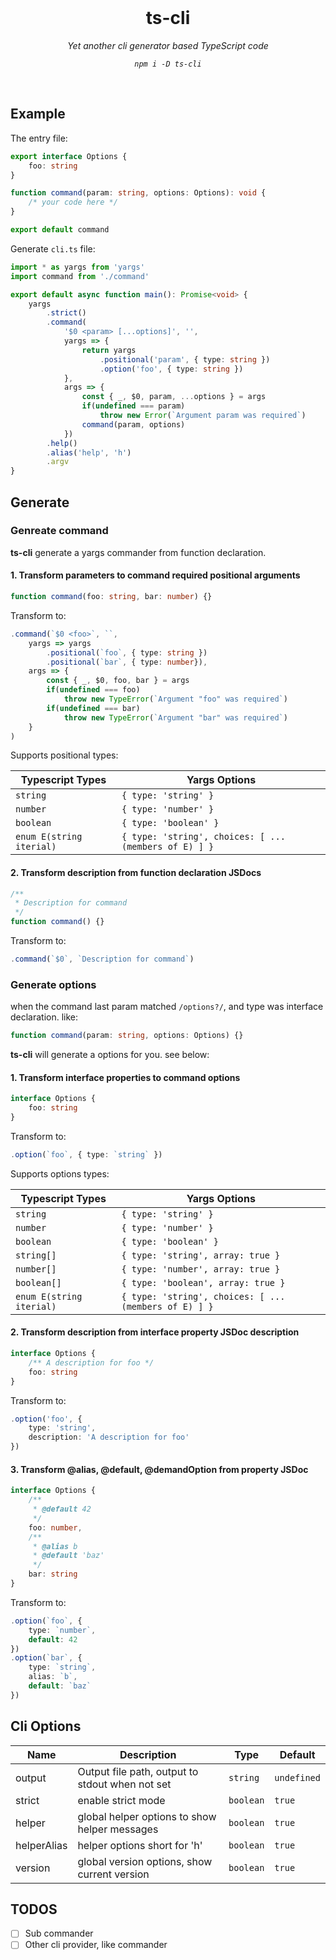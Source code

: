 <br/>

<div align=center>

# ts-cli

_Yet another cli generator based TypeScript code_

_`npm i -D ts-cli`_

</div>

<br />


## Example

The entry file:

```ts
export interface Options {
    foo: string
}

function command(param: string, options: Options): void {
    /* your code here */
}

export default command
```

Generate `cli.ts` file:

```ts
import * as yargs from 'yargs'
import command from './command'

export default async function main(): Promise<void> {
    yargs
        .strict()
        .command(
            '$0 <param> [...options]', '', 
            yargs => {
                return yargs
                    .positional('param', { type: string })
                    .option('foo', { type: string })
            },
            args => {
                const { _, $0, param, ...options } = args
                if(undefined === param) 
                    throw new Error(`Argument param was required`)
                command(param, options)
            })
        .help()
        .alias('help', 'h')
        .argv
}
```

## Generate

### Genreate command

**ts-cli** generate a yargs commander from function declaration.

#### 1. Transform parameters to command required positional arguments

```ts
function command(foo: string, bar: number) {}
```

Transform to:

```ts
.command(`$0 <foo>`, ``, 
    yargs => yargs
        .positional(`foo`, { type: string })
        .positional(`bar`, { type: number}),
    args => {
        const { _, $0, foo, bar } = args
        if(undefined === foo) 
            throw new TypeError(`Argument "foo" was required`)
        if(undefined === bar) 
            throw new TypeError(`Argument "bar" was required`)
    }
)
```

Supports positional types:

| Typescript Types | Yargs Options |
|------|-------|
| `string` | `{ type: 'string' }` |
| `number` | `{ type: 'number' }` |
| `boolean` | `{ type: 'boolean' }` |
| `enum E(string iterial)` | `{ type: 'string', choices: [ ...(members of E) ] }` |


#### 2. Transform description from function declaration JSDocs

```ts
/**
 * Description for command
 */
function command() {}
```

Transform to:

```ts
.command(`$0`, `Description for command`)
```


### Generate options

when the command last param matched `/options?/`, and type was interface declaration. like:

```ts
function command(param: string, options: Options) {}
```

**ts-cli** will generate a options for you. see below: 

#### 1. Transform interface properties to command options

```ts
interface Options {
    foo: string
}
```

Transform to:

```ts
.option(`foo`, { type: `string` })
```

Supports options types:

| Typescript Types | Yargs Options |
|------|-------|
| `string` | `{ type: 'string' }` |
| `number` | `{ type: 'number' }` |
| `boolean` | `{ type: 'boolean' }` |
| `string[]` | `{ type: 'string', array: true }` |
| `number[]` | `{ type: 'number', array: true }` |
| `boolean[]` | `{ type: 'boolean', array: true }` |
| `enum E(string iterial)` | `{ type: 'string', choices: [ ...(members of E) ] }` |


#### 2. Transform description from interface property JSDoc description 

```ts
interface Options {
    /** A description for foo */
    foo: string
}
```

Transform to:

```ts
.option('foo', {
    type: 'string',
    description: 'A description for foo'
})
```

#### 3. Transform @alias, @default, @demandOption from property JSDoc

```ts
interface Options {
    /** 
     * @default 42
     */
    foo: number,
    /**
     * @alias b
     * @default 'baz'
     */
    bar: string
}
```

Transform to:

```ts
.option(`foo`, {
    type: `number`,
    default: 42
})
.option(`bar`, {
    type: `string`,
    alias: `b`,
    default: `baz`
})
```

## Cli Options

| Name | Description | Type | Default |
|------|-------|--------|---------|
| output | Output file path, output to stdout when not set | `string` | `undefined` |
| strict | enable strict mode | `boolean` | `true` |
| helper | global helper options to show helper messages  | `boolean` | `true` |
| helperAlias | helper options short for 'h'  | `boolean` | `true` |
| version | global version options, show current version  | `boolean` | `true` |

## TODOS

- [ ] Sub commander
- [ ] Other cli provider, like commander
